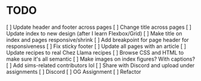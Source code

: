 # TODO

[ ] Update header and footer across pages
[ ] Change title across pages
[ ] Update index to new design (after I learn Flexbox/Grid)
[ ] Make title on index and pages responsive/shrink
[ ] Add breakpoint for page header for responsiveness
[ ] Fix sticky footer
[ ] Update all pages with an article
[ ] Update recipes to real Chez Llama recipes
[ ] Browse CSS and HTML to make sure it's all semantic
[ ] Make images on index figures? With captions?
[ ] Add sims-related contributors lol
[ ] Share with Discord and upload under assignments
    [ ] Discord
    [ ] OG Assignment
    [ ] Refactor
